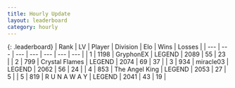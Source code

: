 ```yaml
---
title: Hourly Update
layout: leaderboard
category: hourly
---
```


{: .leaderboard}
| Rank | LV | Player | Division | Elo | Wins | Losses |
| --- | --- | --- | --- | --- | --- | --- |
| <span data-change="0">1</span> | 1198 | <span title="ID: 315148">GryphonEX</span> | LEGEND | <span data-change="7">2089</span> | <span data-change="1">55</span> | <span data-change="0">23</span> |
| <span data-change="2">2</span> | 799 | <span title="ID: 163201">Crystal Flames</span> | LEGEND | <span data-change="21">2074</span> | <span data-change="3">69</span> | <span data-change="0">37</span> |
| <span data-change="-1">3</span> | 934 | <span title="ID: 416373">miracle03</span> | LEGEND | <span data-change="0">2062</span> | <span data-change="0">56</span> | <span data-change="0">24</span> |
| <span data-change="-1">4</span> | 853 | <span title="ID: 547162">The Angel King</span> | LEGEND | <span data-change="0">2053</span> | <span data-change="0">27</span> | <span data-change="0">5</span> |
| <span data-change="0">5</span> | 819 | <span title="ID: 66144">R U N A W A Y</span> | LEGEND | <span data-change="0">2041</span> | <span data-change="0">43</span> | <span data-change="0">19</span> |
